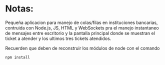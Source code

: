 # Notas:

Pequeña aplicacion para manejo de colas/filas en instituciones bancarias, 
contruida con Node.js, JS, HTML y WebSockets pra el manejo instantaneo de 
mensajes entre escritorio y la pantalla principal donde se muestran 
el ticket a atender y los ultimos tres tickets atendidos.

Recuerden que deben de reconstruir los módulos de node con el comando

```
npm install
```